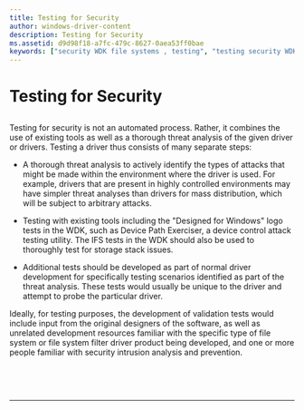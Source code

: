 ```yaml
---
title: Testing for Security
author: windows-driver-content
description: Testing for Security
ms.assetid: d9d98f18-a7fc-479c-8627-0aea53ff0bae
keywords: ["security WDK file systems , testing", "testing security WDK file systems"]
---
```


# Testing for Security


## <span id="ddk_testing_for_security_if"></span><span id="DDK_TESTING_FOR_SECURITY_IF"></span>


Testing for security is not an automated process. Rather, it combines the use of existing tools as well as a thorough threat analysis of the given driver or drivers. Testing a driver thus consists of many separate steps:

-   A thorough threat analysis to actively identify the types of attacks that might be made within the environment where the driver is used. For example, drivers that are present in highly controlled environments may have simpler threat analyses than drivers for mass distribution, which will be subject to arbitrary attacks.

-   Testing with existing tools including the "Designed for Windows" logo tests in the WDK, such as Device Path Exerciser, a device control attack testing utility. The IFS tests in the WDK should also be used to thoroughly test for storage stack issues.

-   Additional tests should be developed as part of normal driver development for specifically testing scenarios identified as part of the threat analysis. These tests would usually be unique to the driver and attempt to probe the particular driver.

Ideally, for testing purposes, the development of validation tests would include input from the original designers of the software, as well as unrelated development resources familiar with the specific type of file system or file system filter driver product being developed, and one or more people familiar with security intrusion analysis and prevention.

 

 


--------------------


